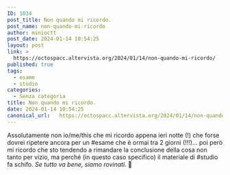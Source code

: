 ```yaml
---
ID: 1034
post_title: Non quando mi ricordo.
post_name: non-quando-mi-ricordo
author: minioctt
post_date: 2024-01-14 10:54:25
layout: post
link: >
  https://octospacc.altervista.org/2024/01/14/non-quando-mi-ricordo/
published: true
tags:
  - esame
  - studio
categories:
  - Senza categoria
title: Non quando mi ricordo.
date: 2024-01-14 10:54:25
canonical_url:   https://octospacc.altervista.org/2024/01/14/non-quando-mi-ricordo/
---
```

<!-- wp:paragraph -->
<p>Assolutamente non io/me/this che mi ricordo appena ieri notte (!) che forse dovrei ripetere ancora per un #esame che è ormai tra 2 giorni (!!!)... poi però mi ricordo che sto tendendo a rimandare la conclusione della cosa non tanto per vizio, ma perché (in questo caso specifico) il materiale di #studio fa schifo. <em>Se tutto va bene, siamo rovinati.</em> 🤗</p>
<!-- /wp:paragraph -->